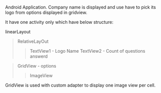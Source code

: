Android Application. Company name is displayed and use have to pick its logo from options displayed in gridview.

It have one activity only which have below structure:

linearLayout
> RelativeLayOut
> > TextView1 - Logo Name
> > TextView2 - Count of questions answerd

> GridView - options
> > ImageView

GridView is used with custom adapter to display one image view per cell.